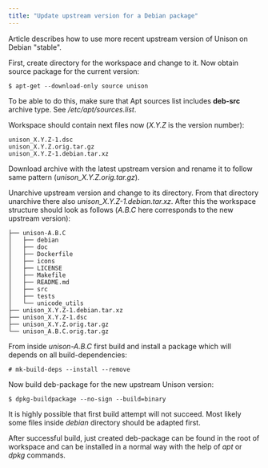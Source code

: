 ```yaml
---
title: "Update upstream version for a Debian package"
---
```


Article describes how to use more recent upstream version of Unison on Debian "stable".

First, create directory for the workspace and change to it. Now obtain source package for the current version:

    $ apt-get --download-only source unison

To be able to do this, make sure that Apt sources list includes **deb-src** archive type. See */etc/apt/sources.list*.

Workspace should contain next files now (*X.Y.Z* is the version number):

    unison_X.Y.Z-1.dsc
    unison_X.Y.Z.orig.tar.gz
    unison_X.Y.Z-1.debian.tar.xz

Download archive with the latest upstream version and rename it to follow same pattern (*unison_X.Y.Z.orig.tar.gz*).

Unarchive upstream version and change to its directory. From that directory unarchive there also *unison_X.Y.Z-1.debian.tar.xz*. After this the workspace structure should look as follows (*A.B.C* here corresponds to the new upstream version):

    ├── unison-A.B.C
    │   ├── debian
    │   ├── doc
    │   ├── Dockerfile
    │   ├── icons
    │   ├── LICENSE
    │   ├── Makefile
    │   ├── README.md
    │   ├── src
    │   ├── tests
    │   └── unicode_utils
    ├── unison_X.Y.Z-1.debian.tar.xz
    ├── unison_X.Y.Z-1.dsc
    ├── unison_X.Y.Z.orig.tar.gz
    └── unison_A.B.C.orig.tar.gz

From inside *unison-A.B.C* first build and install a package which will depends on all build-dependencies:

    # mk-build-deps --install --remove

Now build deb-package for the new upstream Unison version:

    $ dpkg-buildpackage --no-sign --build=binary

It is highly possible that first build attempt will not succeed. Most likely some files inside *debian* directory should be adapted first.

After successful build, just created deb-package can be found in the root of workspace and can be installed in a normal way with the help of *apt* or *dpkg* commands.